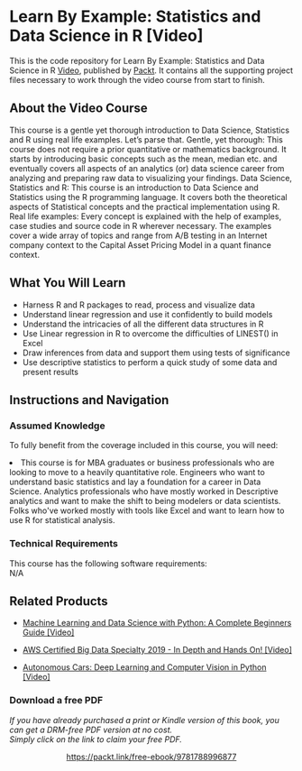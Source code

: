 # Learn By Example: Statistics and Data Science in R [Video]
This is the code repository for Learn By Example: Statistics and Data Science in R [Video](https://www.packtpub.com/application-development/learn-example-statistics-and-data-science-r-video), published by [Packt](https://www.packtpub.com/?utm_source=github). It contains all the supporting project files necessary to work through the video course from start to finish.

## About the Video Course
This course is a gentle yet thorough introduction to Data Science, Statistics and R using real life examples. Let’s parse that. Gentle, yet thorough: This course does not require a prior quantitative or mathematics background. It starts by introducing basic concepts such as the mean, median etc. and eventually covers all aspects of an analytics (or) data science career from analyzing and preparing raw data to visualizing your findings. Data Science, Statistics and R: This course is an introduction to Data Science and Statistics using the R programming language. It covers both the theoretical aspects of Statistical concepts and the practical implementation using R. Real life examples: Every concept is explained with the help of examples, case studies and source code in R wherever necessary. The examples cover a wide array of topics and range from A/B testing in an Internet company context to the Capital Asset Pricing Model in a quant finance context.

<H2>What You Will Learn</H2>
<DIV class=book-info-will-learn-text>
<UL>
<LI> Harness R and R packages to read, process and visualize data </LI>
<LI> Understand linear regression and use it confidently to build models </LI>
<LI> Understand the intricacies of all the different data structures in R </LI>
<LI> Use Linear regression in R to overcome the difficulties of LINEST() in Excel </LI>
<LI> Draw inferences from data and support them using tests of significance </LI>
<LI> Use descriptive statistics to perform a quick study of some data and present results </LI>
</UL></DIV>

## Instructions and Navigation
### Assumed Knowledge
To fully benefit from the coverage included in this course, you will need:<br/>
<DIV class=book-info-will-learn-text>
<LI> This course is for MBA graduates or business professionals who are looking to move to a heavily quantitative role. Engineers who want to understand basic statistics and lay a foundation for a career in Data Science. Analytics professionals who have mostly worked in Descriptive analytics and want to make the shift to being modelers or data scientists. Folks who've worked mostly with tools like Excel and want to learn how to use R for statistical analysis.</LI>
</UL><DIV>

### Technical Requirements
This course has the following software requirements:<br/>
N/A

## Related Products
* [Machine Learning and Data Science with Python: A Complete Beginners Guide [Video]](https://www.packtpub.com/application-development/machine-learning-and-data-science-python-complete-beginners-guide-video)

* [AWS Certified Big Data Specialty 2019 - In Depth and Hands On!  [Video]](https://www.packtpub.com/application-development/aws-certified-big-data-specialty-2019-depth-and-hands-video)

* [Autonomous Cars: Deep Learning and Computer Vision in Python [Video]](https://www.packtpub.com/application-development/autonomous-cars-deep-learning-and-computer-vision-python-video)
### Download a free PDF

 <i>If you have already purchased a print or Kindle version of this book, you can get a DRM-free PDF version at no cost.<br>Simply click on the link to claim your free PDF.</i>
<p align="center"> <a href="https://packt.link/free-ebook/9781788996877">https://packt.link/free-ebook/9781788996877 </a> </p>